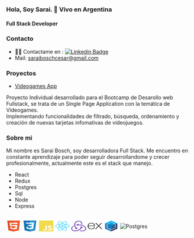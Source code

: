 ### Hola, Soy Sarai. 👋 Vivo en Argentina
#### Full Stack Developer 

### Contacto
- 🤝🏻 Contactame en :  [![Linkedin Badge](https://img.shields.io/badge/-LinkedIn-blue?style=flat&logo=Linkedin&logoColor=white&link=https://www.linkedin.com/in/aniket-pawar-508)](https://www.linkedin.com/in/saraibosch-fs/)
- Mail: saraiboschcesar@gmail.com

### Proyectos
- <a href="https://videogames-app-gamma.vercel.app/">Videogames App</a>

<p>
  Proyecto Individual desarrollado para el Bootcamp de Desarollo web Fullstack, se trata de un Single Page Application con la temática de Videogames.<br>
  Implementando funcionalidades de filtrado, búsqueda, ordenamiento y creación de nuevas tarjetas infomativas de videojuegos.
</p>




### Sobre mi

Mi nombre es Sarai Bosch, soy desarrolladora Full Stack. Me encuentro en constante aprendizaje para poder seguir desarrollandome y crecer profesionalmente, actualmente este es el stack que manejo.

- React
- Redux
- Postgres
- Sql
- Node
- Express

<div style="display: inline_block"><br>
  <img align="center" alt="HTML" height="30" width="40" src="https://raw.githubusercontent.com/devicons/devicon/master/icons/html5/html5-original.svg">
  <img align="center" alt="CSS" height="30" width="40" src="https://raw.githubusercontent.com/devicons/devicon/master/icons/css3/css3-original.svg">
  <img align="center" alt="Js" height="30" width="40" src="https://raw.githubusercontent.com/devicons/devicon/master/icons/javascript/javascript-plain.svg">
  <img align="center" alt="React" height="30" width="40" src="https://raw.githubusercontent.com/devicons/devicon/master/icons/react/react-original.svg">
  <img align="center" alt="Redux" height="30" width="40" src="https://raw.githubusercontent.com/devicons/devicon/master/icons/redux/redux-original.svg">
  <img align="center" alt="Express" height="30" width="40" src="https://raw.githubusercontent.com/devicons/devicon/master/icons/express/express-original.svg">
  <img align="center" alt="Sequelize" height="30" width="40" src="https://raw.githubusercontent.com/devicons/devicon/master/icons/sequelize/sequelize-original.svg">
  <img align="center" alt="Postgres" height="30" width="40" src="https://cdn.jsdelivr.net/gh/devicons/devicon/icons/postgresql/postgresql-original.svg">
  
  
</div>




